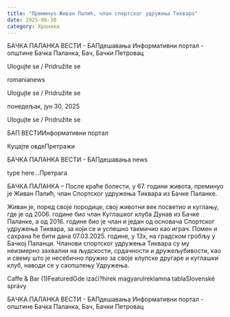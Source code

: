 ```yaml
---
title: "Преминуо Живан Папић, члан спортског удружења Тиквара"
date: 2025-06-30
category: Хроника
---
```


БАЧКА ПАЛАНКА ВЕСТИ - БАПдешавања Информативни портал - општине Бачка Паланка, Бач, Бачки Петровац

Ulogujte se / Pridružite se

romanianews

Ulogujte se / Pridružite se

понедељак, јун 30, 2025

Ulogujte se / Pridružite se

БАП ВЕСТИИнформативни портал

Куцајте овдеПретражи

БАЧКА ПАЛАНКА ВЕСТИ - БАПдешавања news

type here...Претрага

БАЧКА ПАЛАНКА – После краће болести, у 67. години живота, преминуо је Живан Папић, члан Спортског удружења Тиквара из Бачке Паланке.

Живан је, поред своје породице, свој животни век посветио и куглању, где је од 2006. године био члан Куглашког клуба Дунав из Бачке Паланке, а од 2016. године био је члан и један од основача Спортског удружења Тиквара, за који се и успешно такмичио као играч. Помен и сахрана ће бити дана 07.03.2025. године, у 13х, на градском гробљу у Бачкој Паланци.
Чланови спортског удружења Тиквара су му неизмерно захвални на људскости, срдачности и дружељубивости, као и свему што је несебично пружио за своје клупске другаре и куглашки клуб, наводи се у саопштењу Удружења.

Caffe & Bar (1)FeaturedGde izaći?hírek magyarulreklamna tablaSlovenské správy

БАЧКА ПАЛАНКА ВЕСТИ - БАПдешавања Информативни портал - општине Бачка Паланка, Бач, Бачки Петровац
